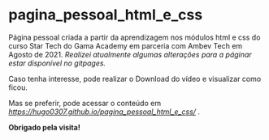 # pagina_pessoal_html_e_css

Página pessoal criada a partir da aprendizagem nos módulos html e css do curso Star Tech do Gama Academy em parceria com Ambev Tech em Agosto de 2021.
*Realizei atualmente algumas alterações para a páginar estar disponível no gitpages.*

Caso tenha interesse, pode realizar o Download do vídeo e visualizar como ficou.

Mas se preferir, pode acessar o conteúdo em *https://hugo0307.github.io/pagina_pessoal_html_e_css/* .

**Obrigado pela visita!**
